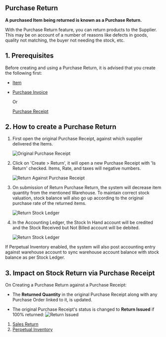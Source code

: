 ## Purchase Return

**A purchased Item being returned is known as a Purchase Return.**

With the Purchase Return feature, you can return products to the Supplier. This may be on account of a number of reasons like defects in goods, quality not matching, the buyer not needing the stock, etc.

## 1\. Prerequisites

Before creating and using a Purchase Return, it is advised that you create the following first:

*   [Item](https://docs.erpnext.com/docs/v13/user/manual/en/stock/item)
*   [Purchase Invoice](https://docs.erpnext.com/docs/v13/user/manual/en/accounts/purchase-invoice)
    
    Or
    
    [Purchase Receipt](https://docs.erpnext.com/docs/v13/user/manual/en/stock/purchase-receipt)
    

## 2\. How to create a Purchase Return

1.  First open the original Purchase Receipt, against which supplier delivered the Items.
    
    ![Original Purchase Receipt](https://docs.erpnext.com/files/purchase-return-original-purchase-receipt.png)
    
2.  Click on 'Create > Return', it will open a new Purchase Receipt with 'Is Return' checked. Items, Rate, and taxes will negative numbers.
    
    ![Return Against Purchase Receipt](https://docs.erpnext.com/files/purchase-return-against-purchase-receipt.png)
    
3.  On submission of Return Purchase Return, the system will decrease item quantity from the mentioned Warehouse. To maintain correct stock valuation, stock balance will also go up according to the original purchase rate of the returned items.
    
    ![Return Stock Ledger](https://docs.erpnext.com/files/purchase-return-stock-ledger.png)
    
4.  In the Accounting Ledger, the Stock In Hand account will be credited and the Stock Received but Not Billed account will be debited.
    
    ![Return Stock Ledger](https://docs.erpnext.com/files/purchase-return-general-ledger.png)
    

If Perpetual Inventory enabled, the system will also post accounting entry against warehouse account to sync warehouse account balance with stock balance as per Stock Ledger.

## 3\. Impact on Stock Return via Purchase Receipt

On Creating a Purchase Return against a Purchase Receipt:

*   The **Returned Quantity** in the original Purchase Receipt along with any Purchase Order linked to it, is updated.
    
*   The original Purchase Receipt's status is changed to **Return Issued** if 100% returned: ![Return Issued](https://docs.erpnext.com/files/purchase-return-issue.png)
    

1.  [Sales Return](https://docs.erpnext.com/docs/v13/user/manual/en/stock/sales-return)
2.  [Perpetual Inventory](https://docs.erpnext.com/docs/v13/user/manual/en/stock/perpetual-inventory)